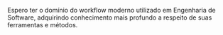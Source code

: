 Espero ter o domínio do workflow moderno utilizado em Engenharia de Software, adquirindo conhecimento mais profundo a respeito de suas ferramentas e métodos.
